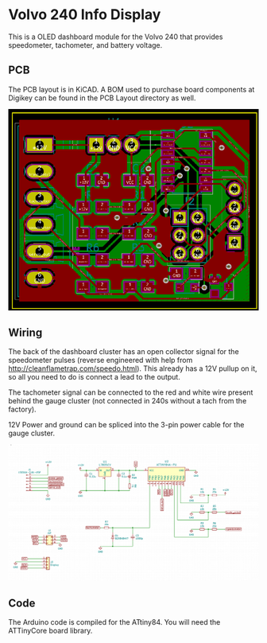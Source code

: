 # Volvo 240 Info Display
This is a OLED dashboard module for the Volvo 240 that provides speedometer, tachometer, and battery voltage.

## PCB
The PCB layout is in KiCAD. A BOM used to purchase board components at Digikey can be found in the PCB Layout directory as well.


![PCB Layout](Images/PCB.png)

## Wiring
The back of the dashboard cluster has an open collector signal for the speedometer pulses (reverse engineered with help from http://cleanflametrap.com/speedo.html). This already has a 12V pullup on it, so all you need to do is connect a lead to the output.

The tachometer signal can be connected to the red and white wire present behind the gauge cluster (not connected in 240s without a tach from the factory).

12V Power and ground can be spliced into the 3-pin power cable for the gauge cluster. 


![Schematic](Images/Schematic.PNG)

## Code
The Arduino code is compiled for the ATtiny84. You will need the ATTinyCore board library. 